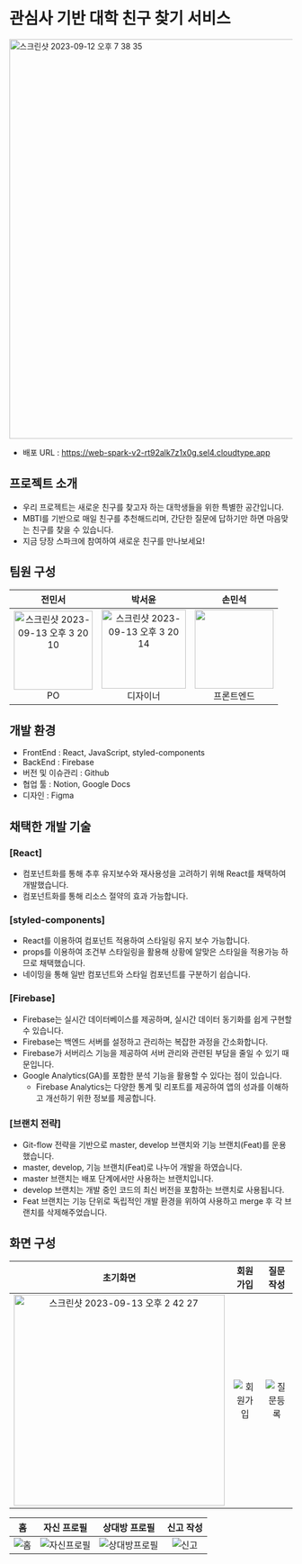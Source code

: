 # 관심사 기반 대학 친구 찾기 서비스
<img width="710" alt="스크린샷 2023-09-12 오후 7 38 35" src="https://github.com/SonMinSeock/spark_v2/assets/44064257/9ca94662-7713-4285-9680-4e4f3eddb1d5">

- 배포 URL : https://web-spark-v2-rt92alk7z1x0g.sel4.cloudtype.app

## 프로젝트 소개
- 우리 프로젝트는 새로운 친구를 찾고자 하는 대학생들을 위한 특별한 공간입니다.
- MBTI를 기반으로 매일 친구를 추천해드리며, 간단한 질문에 답하기만 하면 마음맞는 친구를 찾을 수 있습니다.
- 지금 당장 스파크에 참여하여 새로운 친구를 만나보세요!

## 팀원 구성

| **전민서** | **박서윤** | **손민석** |
| :------: |  :------: | :------: |
|<img width="140" height="140" alt="스크린샷 2023-09-13 오후 3 20 10" src="https://github.com/SonMinSeock/spark_v2/assets/44064257/9e6476fb-a5b0-4bfe-bea9-8c9219218f68"><br/>PO|<img width="150" height="140" alt="스크린샷 2023-09-13 오후 3 20 14" src="https://github.com/SonMinSeock/spark_v2/assets/44064257/3802e669-be87-4a0f-ad67-19fb8f61c367"><br/>디자이너|<img src="https://github.com/phjjj/mate/assets/44064257/8092aa37-a306-45ad-93d2-78463030d1cb" width=140 height=140 /><br/>프론트엔드|

## 개발 환경
- FrontEnd : React, JavaScript, styled-components
- BackEnd : Firebase
- 버전 및 이슈관리 : Github
- 협업 툴 : Notion, Google Docs
- 디자인 : Figma

## 채택한 개발 기술
### [React]
  - 컴포넌트화를 통해 추후 유지보수와 재사용성을 고려하기 위해 React를 채택하여 개발했습니다.
  - 컴포넌트화를 통해 리소스 절약의 효과 가능합니다.
### [styled-components]
  - React를 이용하여 컴포넌트 적용하여 스타일링 유지 보수 가능합니다.
  - props를 이용하여 조건부 스타일링을 활용해 상황에 알맞은 스타일을 적용가능 하므로 채택했습니다.
  - 네이밍을 통해 일반 컴포넌트와 스타일 컴포넌트를 구분하기 쉽습니다.
### [Firebase]
  - Firebase는 실시간 데이터베이스를 제공하며, 실시간 데이터 동기화를 쉽게 구현할 수 있습니다.
  - Firebase는 백엔드 서버를 설정하고 관리하는 복잡한 과정을 간소화합니다.
  - Firebase가 서버리스 기능을 제공하여 서버 관리와 관련된 부담을 줄일 수 있기 때문입니다.
  - Google Analytics(GA)를 포함한 분석 기능을 활용할 수 있다는 점이 있습니다.
    - Firebase Analytics는 다양한 통계 및 리포트를 제공하여 앱의 성과를 이해하고 개선하기 위한 정보를 제공합니다.
### [브랜치 전략]
  - Git-flow 전략을 기반으로 master, develop 브랜치와 기능 브랜치(Feat)를 운용했습니다.
  - master, develop, 기능 브랜치(Feat)로 나누어 개발을 하였습니다.
  - master 브랜치는 배포 단계에서만 사용하는 브랜치입니다.
  - develop 브랜치는 개발 중인 코드의 최신 버전을 포함하는 브랜치로 사용됩니다.
  - Feat 브랜치는 기능 단위로 독립적인 개발 환경을 위하여 사용하고 merge 후 각 브랜치를 삭제해주었습니다.

## 화면 구성
| **초기화면** | **회원가입** | **질문작성** |
| :------: |  :------: | :------: |
| <img width="375" alt="스크린샷 2023-09-13 오후 2 42 27" src="https://github.com/SonMinSeock/spark_v2/assets/44064257/dd9516bb-f78f-45fa-bf69-0646f9b2c209"> |![회원가입](https://github.com/SonMinSeock/spark_v2/assets/44064257/01b07230-2289-4d95-9440-710abe4b758a)|![질문등록](https://github.com/SonMinSeock/spark_v2/assets/44064257/783c16fc-278e-42b3-ab71-e0de1c29f923)|

| **홈** | **자신 프로필** | **상대방 프로필** | **신고 작성** |
| :------: | :------: | :------: | :------: |
|![홈](https://github.com/SonMinSeock/spark_v2/assets/44064257/b2a5cc62-eff3-4fa1-82dc-8b70e5d72607)|![자신프로필](https://github.com/SonMinSeock/spark_v2/assets/44064257/4b41240a-712d-4aac-91fe-78be113baba3)|![상대방프로필](https://github.com/SonMinSeock/spark_v2/assets/44064257/d6189b9d-0fe5-47fc-b405-8b537b5ad03b)|![신고](https://github.com/SonMinSeock/spark_v2/assets/44064257/137157c9-bd58-4f0a-92e9-fae6f29a1e81)|
